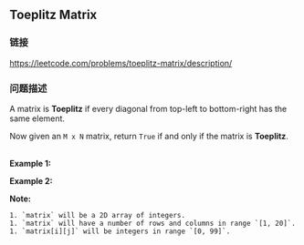 ## Toeplitz Matrix  
### 链接  
https://leetcode.com/problems/toeplitz-matrix/description/  
### 问题描述
A matrix is **Toeplitz** if every diagonal from top-left to bottom-right has the same element.

Now given an `M x N` matrix, return&nbsp;`True`&nbsp;if and only if the matrix is **Toeplitz**.<br />
&nbsp;

**Example 1:**

**Example 2:**

**Note:**

	1. `matrix` will be a 2D array of integers.
	1. `matrix` will have a number of rows and columns in range `[1, 20]`.
	1. `matrix[i][j]` will be integers in range `[0, 99]`.

&nbsp;
